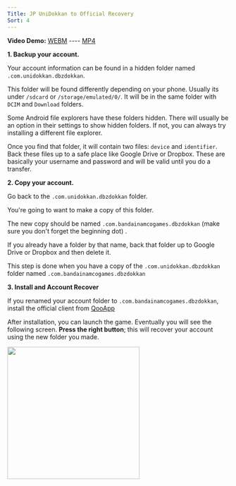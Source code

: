 ```yaml
---
Title: JP UniDokkan to Official Recovery
Sort: 4
---
```

**Video Demo:** [WEBM](https://cdn.discordapp.com/attachments/533380592755277835/590619250473959428/UD2Official.webm) ---- [MP4](https://cdn.discordapp.com/attachments/528713422498562078/590619960146002011/UD2Official.mp4)

**1. Backup your account.**

Your account information can be found in a hidden folder named `.com.unidokkan.dbzdokkan`.

This folder will be found differently depending on your phone. Usually its under `/sdcard` or `/storage/emulated/0/`. It will be in the same folder with `DCIM` and `Download` folders.

Some Android file explorers have these folders hidden. There will usually be an option in their settings to show hidden folders. If not, you can always try installing a different file explorer.

Once you find that folder, it will contain two files: `device` and `identifier`. Back these files up to a safe place like Google Drive or Dropbox. These are basically your username and password and will be valid until you do a transfer.

**2. Copy your account.**

Go back to the `.com.unidokkan.dbzdokkan` folder. 

You're going to want to make a copy of this folder. 

The new copy should be named `.com.bandainamcogames.dbzdokkan` (make sure you don't forget the beginning dot) .

If you already have a folder by that name, back that folder up to Google Drive or Dropbox and then delete it.

This step is done when you have a copy of the `.com.unidokkan.dbzdokkan` folder named `.com.bandainamcogames.dbzdokkan`

**3. Install and Account Recover**

If you renamed your account folder to `.com.bandainamcogames.dbzdokkan`, install the official client from [QooApp](https://apps.qoo-app.com/en/app/191)

After installation, you can launch the game. Eventually you will see the following screen. **Press the right button**; this will recover your account using the new folder you made.

<img src="https://cdn.discordapp.com/attachments/570307541767290890/570463972541595658/Screenshot_20190424-061957.jpg" width="300">